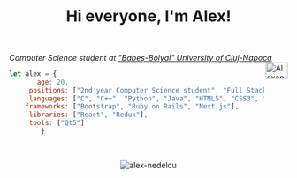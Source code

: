 <h1 align="center">Hi everyone, I'm Alex!</h1><br>
<p align="left">
<i>Computer Science student at <a href="https://www.ubbcluj.ro/en/facultati/matematica_informatica">"Babeș-Bolyai" University of Cluj-Napoca</a></i><a href="https://www.linkedin.com/in/alexandru-nedelcu-b23084220/" target="blank"><img align="right" src="https://raw.githubusercontent.com/rahuldkjain/github-profile-readme-generator/master/src/images/icons/Social/linked-in-alt.svg" alt="Alexandru Nedelcu" height="30" width="40" /></a>  
</p>
 
```javascript
let alex = {
	   age: 20,
     positions: ["2nd year Computer Science student", "Full Stack Developer intern"],
     languages: ["C", "C++", "Python", "Java", "HTML5", "CSS3", "JavaScript", "SQL"],
    frameworks: ["Bootstrap", "Ruby on Rails", "Next.js"],
     libraries: ["React", "Redux"],
	 tools: ["Qt5"]
        }
```
<br>

<p align="center"> <img src="https://komarev.com/ghpvc/?username=alex-nedelcu&label=Profile%20views&color=0e75b6&style=flat" alt="alex-nedelcu" /> </p>
